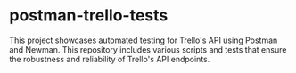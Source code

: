 # postman-trello-tests
This project showcases automated testing for Trello's API using Postman and Newman. This repository includes various scripts and tests that ensure the robustness and reliability of Trello's API endpoints.

